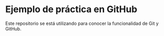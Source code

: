 # Ejemplo de práctica en GitHub
Este repositorio se está utilizando para conocer la funcionalidad
de Git y GitHub.